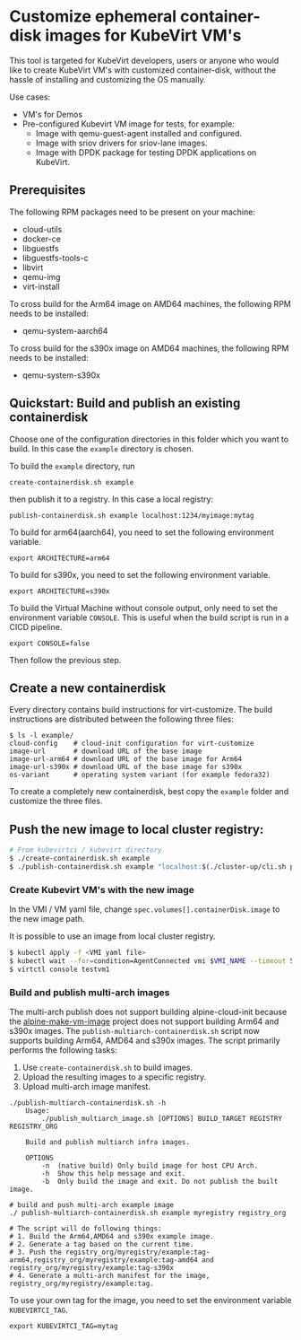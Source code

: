 # Customize ephemeral container-disk images for KubeVirt VM's

This tool is targeted for KubeVirt developers, users or anyone who
would like to create KubeVirt VM's with customized container-disk,
without the hassle of installing and customizing the OS manually.

Use cases:
- VM's for Demos
- Pre-configured Kubevirt VM image for tests, for example:
    - Image with qemu-guest-agent installed and configured.
    - Image with sriov drivers for sriov-lane images.
    - Image with DPDK package for testing DPDK applications on KubeVirt.


## Prerequisites

The following RPM packages need to be present on your machine:
- cloud-utils
- docker-ce
- libguestfs
- libguestfs-tools-c
- libvirt
- qemu-img
- virt-install

To cross build for the Arm64 image on AMD64 machines, the following RPM needs to be installed:
- qemu-system-aarch64

To cross build for the s390x image on AMD64 machines, the following RPM needs to be installed:
- qemu-system-s390x

## Quickstart: Build and publish an existing containerdisk

Choose one of the configuration directories in this folder which you want to
build. In this case the `example` directory is chosen.

To build the `example` directory, run

```
create-containerdisk.sh example
```

then publish it to a registry. In this case a local registry:

```
publish-containerdisk.sh example localhost:1234/myimage:mytag
```

To build for arm64(aarch64), you need to set the following environment
variable.
```
export ARCHITECTURE=arm64
```

To build for s390x, you need to set the following environment
variable.
```
export ARCHITECTURE=s390x
``` 

To build the Virtual Machine without console output, only need to set the
environment variable `CONSOLE`. This is useful when the build script is
run in a CICD pipeline.
```
export CONSOLE=false
```
Then follow the previous step.
## Create a new containerdisk

Every directory contains build instructions for virt-customize. The build
instructions are distributed between the following three files:

```
$ ls -l example/
cloud-config    # cloud-init configuration for virt-customize
image-url       # download URL of the base image
image-url-arm64 # download URL of the base image for Arm64
image-url-s390x # download URL of the base image for s390x
os-variant      # operating system variant (for example fedora32)
```

To create a completely new containerdisk, best copy the `example` folder and
customize the three files.

## Push the new image to local cluster registry:
```bash
# From kubevirtci / kubevirt directory
$ ./create-containerdisk.sh example
$ ./publish-containerdisk.sh example "localhost:$(./cluster-up/cli.sh ports registry | tr -d '\r')"
```

### Create Kubevirt VM's with the new image

In the VMI / VM yaml file, change `spec.volumes[].containerDisk.image` to the new image path.

It is possible to use an image from local cluster registry.

```bash
$ kubectl apply -f <VMI yaml file>
$ kubectl wait --for=condition=AgentConnected vmi $VMI_NAME --timeout 5m
$ virtctl console testvm1
```

### Build and publish multi-arch images
The multi-arch publish does not support building alpine-cloud-init because the [alpine-make-vm-image](https://raw.githubusercontent.com/alpinelinux/alpine-make-vm-image/master/alpine-make-vm-image) project does not support building Arm64 and s390x images.
The `publish-multiarch-containerdisk.sh` script now supports building Arm64, AMD64 and s390x images.
The script primarily performs the following tasks:
1. Use `create-containerdisk.sh` to build images.
2. Upload the resulting images to a specific registry.
3. Upload multi-arch image manifest.

```
./publish-multiarch-containerdisk.sh -h
    Usage:
        ./publish_multiarch_image.sh [OPTIONS] BUILD_TARGET REGISTRY REGISTRY_ORG

    Build and publish multiarch infra images.

    OPTIONS
        -n  (native build) Only build image for host CPU Arch.
        -h  Show this help message and exit.
        -b  Only build the image and exit. Do not publish the built image.

# build and push multi-arch example image
./ publish-multiarch-containerdisk.sh example myregistry registry_org

# The script will do following things:
# 1. Build the Arm64,AMD64 and s390x example image.
# 2. Generate a tag based on the current time.
# 3. Push the registry_org/myregistry/example:tag-arm64,registry_org/myregistry/example:tag-amd64 and registry_org/myregistry/example:tag-s390x
# 4. Generate a multi-arch manifest for the image, registry_org/myregistry/example:tag.
```

To use your own tag for the image, you need to set the environment variable `KUBEVIRTCI_TAG`.
```
export KUBEVIRTCI_TAG=mytag
```
